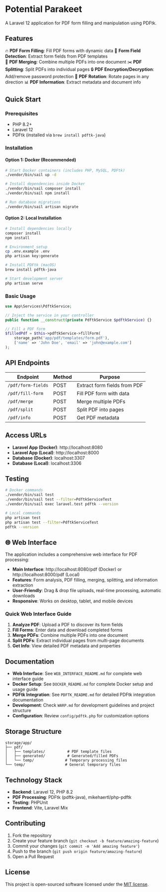 # Potential Parakeet

A Laravel 12 application for PDF form filling and manipulation using PDFtk.

## Features

🔥 **PDF Form Filling**: Fill PDF forms with dynamic data
📄 **Form Field Detection**: Extract form fields from PDF templates  
🔗 **PDF Merging**: Combine multiple PDFs into one document
✂️ **PDF Splitting**: Split PDFs into individual pages
🔒 **PDF Encryption/Decryption**: Add/remove password protection
🔄 **PDF Rotation**: Rotate pages in any direction
📊 **PDF Information**: Extract metadata and document info

## Quick Start

### Prerequisites

- PHP 8.2+
- Laravel 12
- PDFtk (installed via `brew install pdftk-java`)

### Installation

#### Option 1: Docker (Recommended)

```bash
# Start Docker containers (includes PHP, MySQL, PDFtk)
./vendor/bin/sail up -d

# Install dependencies inside Docker
./vendor/bin/sail composer install
./vendor/bin/sail npm install

# Run database migrations
./vendor/bin/sail artisan migrate
```

#### Option 2: Local Installation

```bash
# Install dependencies locally
composer install
npm install

# Environment setup
cp .env.example .env
php artisan key:generate

# Install PDFtk (macOS)
brew install pdftk-java

# Start development server
php artisan serve
```

### Basic Usage

```php
use App\Services\PdftkService;

// Inject the service in your controller
public function __construct(private PdftkService $pdftkService) {}

// Fill a PDF form
$filledPdf = $this->pdftkService->fillForm(
    storage_path('app/pdf/templates/form.pdf'),
    ['name' => 'John Doe', 'email' => 'john@example.com']
);
```

## API Endpoints

| Endpoint | Method | Purpose |
|----------|--------|---------|
| `/pdf/form-fields` | POST | Extract form fields from PDF |
| `/pdf/fill-form` | POST | Fill PDF form with data |
| `/pdf/merge` | POST | Merge multiple PDFs |
| `/pdf/split` | POST | Split PDF into pages |
| `/pdf/info` | POST | Get PDF metadata |

## Access URLs

- **Laravel App (Docker)**: http://localhost:8080
- **Laravel App (Local)**: http://localhost:8000
- **Database (Docker)**: localhost:3307
- **Database (Local)**: localhost:3306

## Testing

```bash
# Docker commands
./vendor/bin/sail test
./vendor/bin/sail test --filter=PdftkServiceTest
./vendor/bin/sail exec laravel.test pdftk --version

# Local commands
php artisan test
php artisan test --filter=PdftkServiceTest
pdftk --version
```

## 🌐 Web Interface

The application includes a comprehensive web interface for PDF processing:

- **Main Interface**: http://localhost:8080/pdf (Docker) or http://localhost:8000/pdf (Local)
- **Features**: Form analysis, PDF filling, merging, splitting, and information extraction
- **User-Friendly**: Drag & drop file uploads, real-time processing, automatic downloads
- **Responsive**: Works on desktop, tablet, and mobile devices

### Quick Web Interface Guide
1. **Analyze PDF**: Upload a PDF to discover its form fields
2. **Fill Forms**: Enter data and download completed forms
3. **Merge PDFs**: Combine multiple PDFs into one document
4. **Split PDFs**: Extract individual pages from multi-page documents
5. **Get Info**: View detailed PDF metadata and properties

## Documentation

- **Web Interface**: See `WEB_INTERFACE_README.md` for complete web interface guide
- **Docker Setup**: See `DOCKER_README.md` for complete Docker setup and usage guide
- **PDFtk Integration**: See `PDFTK_README.md` for detailed PDFtk integration documentation
- **Development**: Check `WARP.md` for development guidelines and project structure
- **Configuration**: Review `config/pdftk.php` for customization options

## Storage Structure

```
storage/app/
├── pdf/
│   ├── templates/          # PDF template files
│   ├── generated/          # Generated/filled PDFs
│   └── temp/              # Temporary processing files
└── temp/                  # General temporary files
```

## Technology Stack

- **Backend**: Laravel 12, PHP 8.2
- **PDF Processing**: PDFtk (pdftk-java), mikehaertl/php-pdftk
- **Testing**: PHPUnit
- **Frontend**: Vite, Laravel Mix

## Contributing

1. Fork the repository
2. Create your feature branch (`git checkout -b feature/amazing-feature`)
3. Commit your changes (`git commit -m 'Add amazing feature'`)
4. Push to the branch (`git push origin feature/amazing-feature`)
5. Open a Pull Request

## License

This project is open-sourced software licensed under the [MIT license](https://opensource.org/licenses/MIT).
